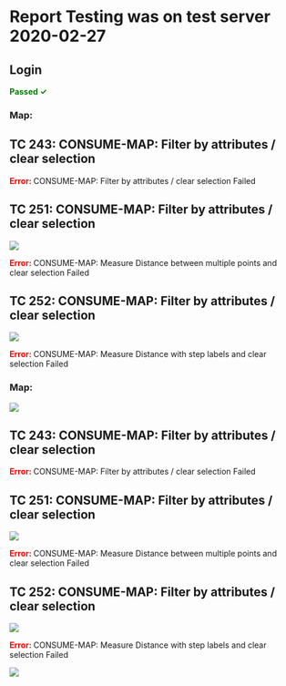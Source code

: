 # Report Testing was on test server 2020-02-27

## Login

<span style="color:green"><b> Passed  ✓  </b></span>

### Map:

## TC 243: CONSUME-MAP: Filter by attributes / clear selection 

<span style="color:red"><b> Error: </b></span> CONSUME-MAP: Filter by attributes / clear selection Failed

## TC 251: CONSUME-MAP: Filter by attributes / clear selection 

![](https://storage.googleapis.com/was-testing/screenShot5354V8KHq033SuWW.png?authuser=1)

<span style="color:red"><b> Error: </b></span> CONSUME-MAP: Measure Distance between multiple points and clear selection Failed

## TC 252: CONSUME-MAP: Filter by attributes / clear selection 

![](https://storage.googleapis.com/was-testing/screenShot53548bKWat02eMyc.png?authuser=1)

<span style="color:red"><b> Error: </b></span> CONSUME-MAP: Measure Distance with step labels and clear selection Failed

### Map:

![](https://storage.googleapis.com/was-testing/screenShot5354zZ3HPnZapTbp.png?authuser=1)

## TC 243: CONSUME-MAP: Filter by attributes / clear selection 

<span style="color:red"><b> Error: </b></span> CONSUME-MAP: Filter by attributes / clear selection Failed

## TC 251: CONSUME-MAP: Filter by attributes / clear selection 

![](https://storage.googleapis.com/was-testing/screenShot5354W7Nzz8bFDiaN.png?authuser=1)

<span style="color:red"><b> Error: </b></span> CONSUME-MAP: Measure Distance between multiple points and clear selection Failed

## TC 252: CONSUME-MAP: Filter by attributes / clear selection 

![](https://storage.googleapis.com/was-testing/screenShot5354FY7eQqQjX9EF.png?authuser=1)

<span style="color:red"><b> Error: </b></span> CONSUME-MAP: Measure Distance with step labels and clear selection Failed

![](https://storage.googleapis.com/was-testing/screenShot5354r0oxf3uPAI43.png?authuser=1)